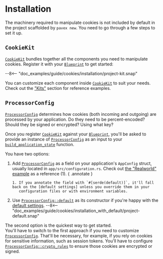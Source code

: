 # Installation

The machinery required to manipulate cookies is not included by default in the project scaffolded by `pavex new`.
You need to go through a few steps to set it up.

## `CookieKit`

[`CookieKit`][CookieKit] bundles together all the components you need to manipulate cookies.
Register it with your [`Blueprint`][Blueprint] to get started:

--8<-- "doc_examples/guide/cookies/installation/project-kit.snap"

You can customize each component inside [`CookieKit`][CookieKit] to suit your needs.
Check out the ["Kits"](../dependency_injection/kits.md#customization)
section for reference examples.

## `ProcessorConfig`

[`ProcessorConfig`][ProcessorConfig] determines how cookies (both incoming and outgoing) are processed by your application.
Do they need to be percent-encoded? Should they be signed or encrypted? Using what key?

Once you register [`CookieKit`][CookieKit] against your [`Blueprint`][Blueprint], you'll be asked to provide an instance of
[`ProcessorConfig`][ProcessorConfig] as an input to your [`build_application_state`][build_application_state] function.

You have two options:

1. Add [`ProcessorConfig`][ProcessorConfig] as a field on your application's `AppConfig` struct, usually located
   in `app/src/configuration.rs`.
   Check out [the "Realworld" example](https://github.com/LukeMathWalker/pavex/blob/883aed7b8c85bd97e0df5edda12025dd3a51f9b9/examples/realworld/app/src/configuration.rs#L16) 
   as a reference (1).
   { .annotate }
   
       1. If you annotate the field with `#[serde(default)]`, it'll fall back on the [default settings] unless you override them in your
          configuration files or with environment variables.
 
2. Use [`ProcessorConfig::default`][ProcessorConfig::default] as its constructor if you're happy with the [default settings].
   --8<-- "doc_examples/guide/cookies/installation_with_default/project-default.snap"

The second option is the quickest way to get started.  
You'll have to switch to the first approach if you need to customize [`ProcessorConfig`][ProcessorConfig].
That'll be necessary, for example, if you rely on cookies for sensitive information, such as session tokens.
You'll have to configure [`ProcessorConfig::crypto_rules`][ProcessorConfig::crypto_rules] to ensure those cookies are
encrypted or signed.

[Blueprint]: ../../api_reference/pavex/blueprint/struct.Blueprint.html
[CookieKit]: ../../api_reference/pavex/cookie/struct.CookieKit.html
[ProcessorConfig]: ../../api_reference/pavex/cookie/struct.ProcessorConfig.html
[ProcessorConfig::default]: ../../api_reference/pavex/cookie/struct.ProcessorConfig.html#method.default
[ProcessorConfig::crypto_rules]: ../../api_reference/pavex/cookie/struct.ProcessorConfig.html#structfield.crypto_rules
[default settings]: ../../api_reference/pavex/cookie/struct.ProcessorConfig.html#fields
[build_application_state]: ../project_structure.md#applicationstate
